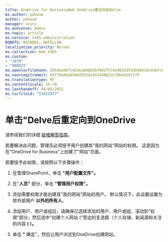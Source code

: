 ```yaml
---
title: OneDrive for BusinessWeb OneDrive重定向到Delve
ms.author: pebaum
author: pebaum
manager: scotv
ms.audience: Admin
ms.topic: article
ms.service: o365-administration
ROBOTS: NOINDEX, NOFOLLOW
localization_priority: Normal
ms.collection: Adm_O365
ms.custom:
- "1870"
- "900072"
ms.openlocfilehash: 295dea987cd14ea848d2bf802f57429642d554b9661dc4dbfc805a447b7d0ede
ms.sourcegitcommit: b5f7da89a650d2915dc652449623c78be6247175
ms.translationtype: MT
ms.contentlocale: zh-CN
ms.lasthandoff: 08/05/2021
ms.locfileid: "53922977"
---
```

# <a name="redirected-to-delve-after-you-click-onedrive"></a>单击"Delve后重定向到OneDrive

请参阅我们的详细 [疑难解答指南](https://docs.microsoft.com/sharepoint/support/sites/troubleshooting-guide-for-sites-stopped-at-provisioning)。

若要解决此问题，管理员必须授予用户创建其"我的网站"网站的权限。 这是因为在"OneDrive for Business"上创建了"网站"页面。

若要授予此权限，请按照以下步骤操作：

1. 在管理SharePoint，单击 **"用户配置文件"。**

2. 在"**人员"** 部分，单击 **"管理用户权限"。**

3. 添加需要权限才能创建其"我的网站"网站的用户。 默认情况下，此设置设置为除外部用户 **以外的所有人**。

4. 添加用户、用户或组后，请确保已选择添加的用户、用户或组，滚动到"权限"部分，然后选中"创建个人网站 ("旁边的复选框（个人存储、新闻源和关注的内容 **) ）。**

5. 单击 **"** 确定"，然后让用户浏览到OneDrive创建网站。

